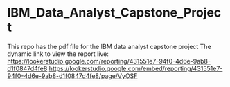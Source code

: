 # IBM_Data_Analyst_Capstone_Project
This repo has the pdf file for the IBM data analyst capstone project
The dynamic link to view the report live: https://lookerstudio.google.com/reporting/431551e7-94f0-4d6e-9ab8-d1f0847d4fe8
https://lookerstudio.google.com/embed/reporting/431551e7-94f0-4d6e-9ab8-d1f0847d4fe8/page/VyOSF
